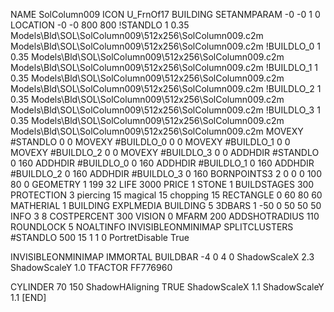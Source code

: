 NAME SolColumn009
ICON U_FrnOf17
BUILDING
SETANMPARAM -0 -0 1 0
LOCATION -0 -0 800 800
!STANDLO      1 0.35 Models\Bld\SOL\SolColumn009\512x256\SolColumn009.c2m Models\Bld\SOL\SolColumn009\512x256\SolColumn009.c2m
!BUILDLO_0    1 0.35 Models\Bld\SOL\SolColumn009\512x256\SolColumn009.c2m Models\Bld\SOL\SolColumn009\512x256\SolColumn009.c2m
!BUILDLO_1    1 0.35 Models\Bld\SOL\SolColumn009\512x256\SolColumn009.c2m Models\Bld\SOL\SolColumn009\512x256\SolColumn009.c2m
!BUILDLO_2    1 0.35 Models\Bld\SOL\SolColumn009\512x256\SolColumn009.c2m Models\Bld\SOL\SolColumn009\512x256\SolColumn009.c2m
!BUILDLO_3    1 0.35 Models\Bld\SOL\SolColumn009\512x256\SolColumn009.c2m Models\Bld\SOL\SolColumn009\512x256\SolColumn009.c2m
MOVEXY #STANDLO   0 0
MOVEXY #BUILDLO_0 0 0
MOVEXY #BUILDLO_1 0 0
MOVEXY #BUILDLO_2 0 0
MOVEXY #BUILDLO_3 0 0
ADDHDIR #STANDLO 0 160
ADDHDIR #BUILDLO_0 0 160
ADDHDIR #BUILDLO_1 0 160
ADDHDIR #BUILDLO_2 0 160
ADDHDIR #BUILDLO_3 0 160
BORNPOINTS3 2 0 0 0 100 80 0
GEOMETRY 1 199 32
LIFE     3000
PRICE 1 STONE 1
BUILDSTAGES 300
PROTECTION 3 piercing 15 magical 15 chopping 15
RECTANGLE    0 60 80 60
MATHERIAL 1 BUILDING
EXPLMEDIA BUILDING 5
3DBARS 1 -50 0 50 50 50
INFO 3 8
COSTPERCENT 300
VISION 0
MFARM 200
ADDSHOTRADIUS 110
ROUNDLOCK 5
NOALTINFO
INVISIBLEONMINIMAP
SPLITCLUSTERS #STANDLO 500 15 1 1 0
PortretDisable True

INVISIBLEONMINIMAP
IMMORTAL
BUILDBAR -4 0 4 0
ShadowScaleX 2.3
ShadowScaleY 1.0
TFACTOR FF776960

CYLINDER 70 150
ShadowHAligning TRUE
ShadowScaleX 1.1
ShadowScaleY 1.1
[END]
